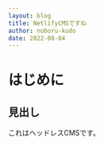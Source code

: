 ```yaml
---
layout: blog
title: NetlifyCMSですね
author: noboru-kudo
date: 2022-08-04
---
```

# はじめに
## 見出し
これはヘッドレスCMSです。